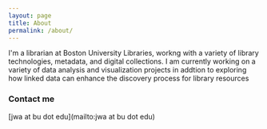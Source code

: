 ```yaml
---
layout: page
title: About
permalink: /about/
---
```


I'm a librarian at Boston University Libraries, workng with a variety of library technologies, metadata, and digital collections. I am currently working on a variety of data analysis and visualization projects in addtion to exploring how linked data can enhance the discovery process for library resources



### Contact me

[jwa at bu dot edu](mailto:jwa at bu dot edu)